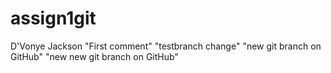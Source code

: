 # assign1git
D'Vonye Jackson
"First comment"
"testbranch change"
"new git branch on GitHub"
"new new git branch on GitHub"
